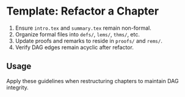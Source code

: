 # Template: Refactor a Chapter

1. Ensure `intro.tex` and `summary.tex` remain non-formal.
2. Organize formal files into `defs/`, `lems/`, `thms/`, etc.
3. Update proofs and remarks to reside in `proofs/` and `rems/`.
4. Verify DAG edges remain acyclic after refactor.

## Usage

Apply these guidelines when restructuring chapters to maintain DAG integrity.
